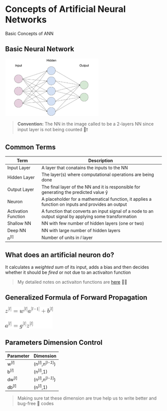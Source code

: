 # Concepts of Artificial Neural Networks

Basic Concepts of ANN

## Basic Neural Network

<img src="../res/BasicANN.png" width="300"  />

> **Convention:** The NN in the image called to be a 2-layers NN since input layer is not being counted 📢❗

## Common Terms


| Term             | Description   |
| ---------------  |---------------|
| Input Layer      |  A layer that conatains the inputs to the NN |
| Hidden Layer     |  The layer(s) where computational operations are being done |
| Output Layer     |  The final layer of the NN and it is responsible for generating the predicted value ŷ |
| Neuron           |  A placeholder for a mathematical function, it applies a function on inputs and provides an output |
| Activation Function | A function that converts an input signal of a node to an output signal by applying some transformation |
| Shallow NN       |  NN with few number of hidden layers (one or two)  |
| Deep NN          |  NN with large number of hidden layers |
| n<sup>[l]</sup>  |  Number of units in _l_ layer |


## What does an artificial neuron do?
It calculates a _weighted sum_ of its input, adds a bias and then decides whether it should be _fired_ or not due to an activaiton function
> My detailed notes on activaiton functions are [here](https://github.com/asmaamirkhan/DeepLearningNotes/tree/master/6-NNConcepts/3-ActivationFunctions.md) 👩‍🏫


## Generalized Formula of Forward Propagation 

<img src="../res/ForwarProp.png" height="70"  />

## Parameters Dimension Control

| Parameter        | Dimension     |
| ---------------  |---------------|
| w<sup>[<i>l</i>]</sup>   |  (n<sup>[<i>l</i>]</sup>,n<sup>[<i>l-1</i>]</sup>) |
| b<sup>[<i>l</i>]</sup>   |  (n<sup>[<i>l</i>]</sup>,1) |
| dw<sup>[<i>l</i>]</sup>  |  (n<sup>[<i>l</i>]</sup>,n<sup>[<i>l-1</i>]</sup>) |
| db<sup>[<i>l</i>]</sup>  |  (n<sup>[<i>l</i>]</sup>,1) |


> Making sure tat these dimension are true help us to write better and bug-free :bug: codes


